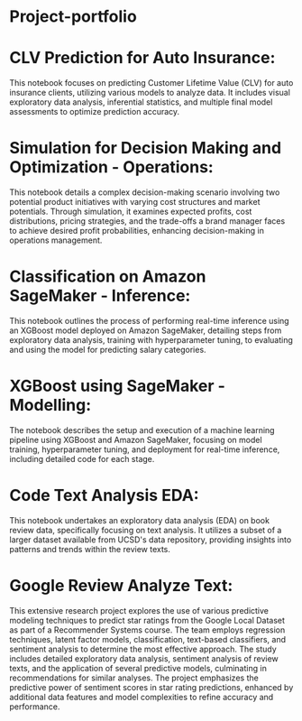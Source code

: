 # Project-portfolio 
# CLV Prediction for Auto Insurance:
This notebook focuses on predicting Customer Lifetime Value (CLV) for auto insurance clients, utilizing various models to analyze data. It includes visual exploratory data analysis, inferential statistics, and multiple final model assessments to optimize prediction accuracy. ​​

# Simulation for Decision Making and Optimization - Operations: 
This notebook details a complex decision-making scenario involving two potential product initiatives with varying cost structures and market potentials. Through simulation, it examines expected profits, cost distributions, pricing strategies, and the trade-offs a brand manager faces to achieve desired profit probabilities, enhancing decision-making in operations management.

# Classification on Amazon SageMaker - Inference:
This notebook outlines the process of performing real-time inference using an XGBoost model deployed on Amazon SageMaker, detailing steps from exploratory data analysis, training with hyperparameter tuning, to evaluating and using the model for predicting salary categories.

# XGBoost using SageMaker - Modelling: 
The notebook describes the setup and execution of a machine learning pipeline using XGBoost and Amazon SageMaker, focusing on model training, hyperparameter tuning, and deployment for real-time inference, including detailed code for each stage.

# Code Text Analysis EDA:
This notebook undertakes an exploratory data analysis (EDA) on book review data, specifically focusing on text analysis. It utilizes a subset of a larger dataset available from UCSD's data repository, providing insights into patterns and trends within the review texts. ​​

# Google Review Analyze Text:
This extensive research project explores the use of various predictive modeling techniques to predict star ratings from the Google Local Dataset as part of a Recommender Systems course. The team employs regression techniques, latent factor models, classification, text-based classifiers, and sentiment analysis to determine the most effective approach. The study includes detailed exploratory data analysis, sentiment analysis of review texts, and the application of several predictive models, culminating in recommendations for similar analyses. The project emphasizes the predictive power of sentiment scores in star rating predictions, enhanced by additional data features and model complexities to refine accuracy and performance.















